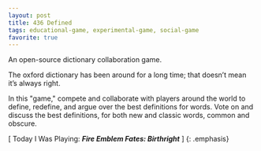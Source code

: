 ```yaml
---
layout: post
title: 436 Defined
tags: educational-game, experimental-game, social-game
favorite: true
---
```

An open-source dictionary collaboration game.

The oxford dictionary has been around for a long time; that doesn’t mean it’s always right.

In this "game," compete and collaborate with players around the world to define, redefine, and argue over the best definitions for words.  Vote on and discuss the best definitions, for both new and classic words, common and obscure.

[ Today I Was Playing: ***Fire Emblem Fates: Birthright*** ]
{: .emphasis}
